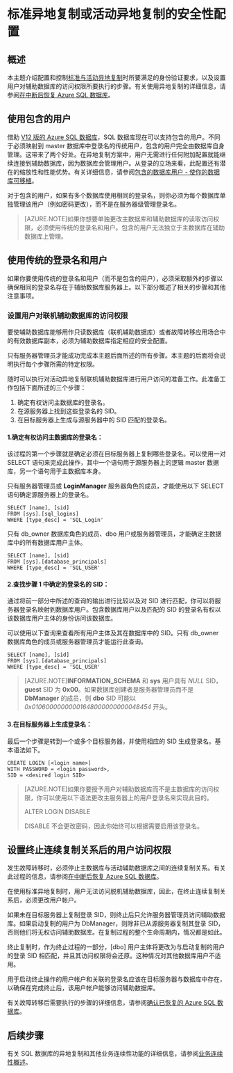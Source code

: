 <properties
	pageTitle="标准异地复制或活动异地复制的安全性配置"
	description="本主题介绍管理 SQL 数据库的标准或活动异地复制方案时的安全注意事项。"
	services="sql-database"
	documentationCenter="na"
	authors="rothja"
	manager="jeffreyg"
	editor="monicar" />


<tags
	ms.service="sql-database"
	ms.date="10/22/2015"
	wacn.date="12/22/2015" />

# 标准异地复制或活动异地复制的安全性配置

## 概述
本主题介绍配置和控制[标准与活动异地复制](/documentation/articles/sql-database-geo-replication-overview)时所要满足的身份验证要求，以及设置用户对辅助数据库的访问权限所要执行的步骤。有关使用异地复制的详细信息，请参阅[在中断后恢复 Azure SQL 数据库](/documentation/articles/sql-database-disaster-recovery)。

## 使用包含的用户
借助 [V12 版的 Azure SQL 数据库](/documentation/articles/sql-database-v12-whats-new)，SQL 数据库现在可以支持包含的用户。不同于必须映射到 master 数据库中登录名的传统用户，包含的用户完全由数据库自身管理。这带来了两个好处。在异地复制方案中，用户无需进行任何附加配置就能继续连接到辅助数据库，因为数据库会管理用户。从登录的立场来看，此配置还有潜在的缩放性和性能优势。有关详细信息，请参阅[包含的数据库用户 - 使你的数据库可移植](https://msdn.microsoft.com/zh-cn/library/ff929188.aspx)。

对于包含的用户，如果有多个数据库使用相同的登录名，则你必须为每个数据库单独管理该用户（例如密码更改），而不是在服务器级管理登录名。

>[AZURE.NOTE]如果你想要单独更改主数据库和辅助数据库的读取访问权限，必须使用传统的登录名和用户。包含的用户无法独立于主数据库在辅助数据库上管理。

## 使用传统的登录名和用户
如果你要使用传统的登录名和用户（而不是包含的用户），必须采取额外的步骤以确保相同的登录名存在于辅助数据库服务器上。以下部分概述了相关的步骤和其他注意事项。

### 设置用户对联机辅助数据库的访问权限
要使辅助数据库能够用作只读数据库（联机辅助数据库）或者故障转移应用场合中的有效数据库副本，必须为辅助数据库指定相应的安全配置。

只有服务器管理员才能成功完成本主题后面所述的所有步骤。本主题的后面将会说明执行每个步骤所需的特定权限。

随时可以执行对活动异地复制联机辅助数据库进行用户访问的准备工作。此准备工作包括下面所述的三个步骤：

1. 确定有权访问主数据库的登录名。
2. 在源服务器上找到这些登录名的 SID。
3. 在目标服务器上生成与源服务器中的 SID 匹配的登录名。

#### 1\.确定有权访问主数据库的登录名：
该过程的第一个步骤就是确定必须在目标服务器上复制哪些登录名。可以使用一对 SELECT 语句来完成此操作，其中一个语句用于源服务器上的逻辑 master 数据库，另一个语句用于主数据库本身。

只有服务器管理员或 **LoginManager** 服务器角色的成员，才能使用以下 SELECT 语句确定源服务器上的登录名。

	SELECT [name], [sid] 
	FROM [sys].[sql_logins] 
	WHERE [type_desc] = 'SQL_Login'

只有 db\_owner 数据库角色的成员、dbo 用户或服务器管理员，才能确定主数据库中的所有数据库用户主体。

	SELECT [name], [sid]
	FROM [sys].[database_principals]
	WHERE [type_desc] = 'SQL_USER'

#### 2\.查找步骤 1 中确定的登录名的 SID：
通过将前一部分中所述的查询的输出进行比较以及对 SID 进行匹配，你可以将服务器登录名映射到数据库用户。包含数据库用户以及匹配的 SID 的登录名有权以该数据库用户主体的身份访问该数据库。

可以使用以下查询来查看所有用户主体及其在数据库中的 SID。只有 db\_owner 数据库角色的成员或服务器管理员才能运行此查询。

	SELECT [name], [sid]
	FROM [sys].[database_principals]
	WHERE [type_desc] = 'SQL_USER'

>[AZURE.NOTE]**INFORMATION\_SCHEMA** 和 **sys** 用户具有 *NULL* SID，**guest** SID 为 **0x00**。如果数据库创建者是服务器管理员而不是 **DbManager** 的成员，则 **dbo** SID 可能以 *0x01060000000001648000000000048454* 开头。

#### 3\.在目标服务器上生成登录名：
最后一个步骤是转到一个或多个目标服务器，并使用相应的 SID 生成登录名。基本语法如下。

	CREATE LOGIN [<login name>]
	WITH PASSWORD = <login password>,
	SID = <desired login SID>

>[AZURE.NOTE]如果你要授予用户对辅助数据库而不是主数据库的访问权限，你可以使用以下语法更改主服务器上的用户登录名来实现此目的。
>
>ALTER LOGIN <login name> DISABLE
>
>DISABLE 不会更改密码，因此你始终可以根据需要启用该登录名。

## 设置终止连续复制关系后的用户访问权限
发生故障转移时，必须停止主数据库与活动辅助数据库之间的连续复制关系。有关此过程的信息，请参阅[在中断后恢复 Azure SQL 数据库](/documentation/articles/sql-database-disaster-recovery)。

在使用标准异地复制时，用户无法访问脱机辅助数据库，因此，在终止连续复制关系后，必须更改用户帐户。

如果未在目标服务器上复制登录 SID，则终止后只允许服务器管理员访问辅助数据库。如果启动复制的用户为 DbManager，则除非已从源服务器复制其登录 SID，否则他们将无权访问辅助数据库。在复制过程的整个生命周期内，情况都是如此。

终止复制时，作为终止过程的一部分，[dbo] 用户主体将更改为与启动复制的用户的登录 SID 相匹配，并且其访问权限将会还原。这种情况对其他数据库用户不适用。

用于启动终止操作的用户帐户和关联的登录名应该在目标服务器与数据库中存在，以确保在完成终止后，该用户帐户能够访问辅助数据库。

有关故障转移后需要执行的步骤的详细信息，请参阅[确认已恢复的 Azure SQL 数据库](/documentation/articles/sql-database-recovered-finalize)。

## 后续步骤
有关 SQL 数据库的异地复制和其他业务连续性功能的详细信息，请参阅[业务连续性概述](/documentation/articles/sql-database-business-continuity)。

<!---HONumber=Mooncake_1207_2015-->